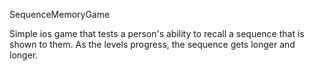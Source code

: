 SequenceMemoryGame

Simple ios game that tests a person's ability to recall a sequence that is shown to them. As the levels progress, the sequence gets longer and longer.
